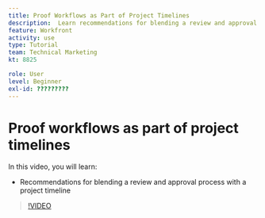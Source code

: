 ```yaml
---
title: Proof Workflows as Part of Project Timelines
description:  Learn recommendations for blending a review and approval process with a project timeline in [!DNL Adobe Workfront].
feature: Workfront
activity: use
type: Tutorial
team: Technical Marketing
kt: 8825

role: User
level: Beginner
exl-id: ?????????
---
```

# Proof workflows as part of project timelines

In this video, you will learn:

* Recommendations for blending a review and approval process with a project timeline

>[!VIDEO](https://video.tv.adobe.com/v/335125/?quality=12)

<!--
## Learn more
These articles on [!DNL Workfront] One describe some basic proof workflows that you could use as a basis for building workflows at your organization.

* Basic proofing process
* Internal then external review
* Working with designers and project managers
-->
